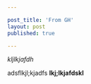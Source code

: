 ```yaml
---

post_title: 'From GH'
layout: post
published: true

---
```


*kljlkjafdh* 


adsflkjl;kjadfs **lkj;lkjafdskl**
